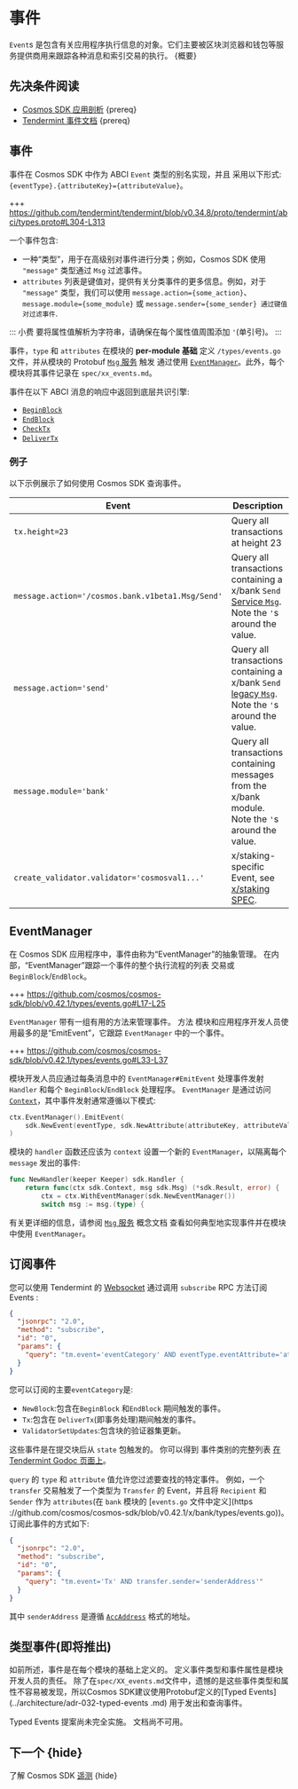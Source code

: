 # 事件

`Event`s 是包含有关应用程序执行信息的对象。它们主要被区块浏览器和钱包等服务提供商用来跟踪各种消息和索引交易的执行。 {概要}

## 先决条件阅读

- [Cosmos SDK 应用剖析](../basics/app-anatomy.md) {prereq}
- [Tendermint 事件文档](https://docs.tendermint.com/master/spec/abci/abci.html#events) {prereq}

## 事件

事件在 Cosmos SDK 中作为 ABCI `Event` 类型的别名实现，并且
采用以下形式:`{eventType}.{attributeKey}={attributeValue}`。

+++ https://github.com/tendermint/tendermint/blob/v0.34.8/proto/tendermint/abci/types.proto#L304-L313

一个事件包含:

- 一种“类型”，用于在高级别对事件进行分类；例如，Cosmos SDK 使用 `"message"` 类型通过 `Msg` 过滤事件。
- `attributes` 列表是键值对，提供有关分类事件的更多信息。例如，对于 `"message"` 类型，我们可以使用 `message.action={some_action}`、`message.module={some_module}` 或 `message.sender={some_sender} 通过键值对过滤事件`.

::: 小费
要将属性值解析为字符串，请确保在每个属性值周围添加 `'`(单引号)。
:::

事件，`type` 和 `attributes` 在模块的 **per-module 基础** 定义
`/types/events.go` 文件，并从模块的 Protobuf [`Msg` 服务](../building-modules/msg-services.md) 触发
通过使用 [`EventManager`](#eventmanager)。此外，每个模块将其事件记录在
`spec/xx_events.md`。

事件在以下 ABCI 消息的响应中返回到底层共识引擎:

- [`BeginBlock`](./baseapp.md#beginblock)
- [`EndBlock`](./baseapp.md#endblock)
- [`CheckTx`](./baseapp.md#checktx)
- [`DeliverTx`](./baseapp.md#delivertx)

### 例子

以下示例展示了如何使用 Cosmos SDK 查询事件。 

| Event                                            | Description                                                                                                                                              |
| ------------------------------------------------ | -------------------------------------------------------------------------------------------------------------------------------------------------------- |
| `tx.height=23`                                   | Query all transactions at height 23                                                                                                                      |
| `message.action='/cosmos.bank.v1beta1.Msg/Send'` | Query all transactions containing a x/bank `Send` [Service `Msg`](../building-modules/msg-services.md). Note the `'`s around the value.                  |
| `message.action='send'`                          | Query all transactions containing a x/bank `Send` [legacy `Msg`](../building-modules/msg-services.md#legacy-amino-msgs). Note the `'`s around the value. |
| `message.module='bank'`                          | Query all transactions containing messages from the x/bank module. Note the `'`s around the value.                                                       |
| `create_validator.validator='cosmosval1...'`     | x/staking-specific Event, see [x/staking SPEC](../../../cosmos-sdk/x/staking/spec/07_events.md).                                                         |

## EventManager

在 Cosmos SDK 应用程序中，事件由称为“EventManager”的抽象管理。
在内部，“EventManager”跟踪一个事件的整个执行流程的列表
交易或`BeginBlock`/`EndBlock`。

+++ https://github.com/cosmos/cosmos-sdk/blob/v0.42.1/types/events.go#L17-L25

`EventManager` 带有一组有用的方法来管理事件。 方法
模块和应用程序开发人员使用最多的是“EmitEvent”，它跟踪
`EventManager` 中的一个事件。

+++ https://github.com/cosmos/cosmos-sdk/blob/v0.42.1/types/events.go#L33-L37

模块开发人员应通过每条消息中的 `EventManager#EmitEvent` 处理事件发射
`Handler` 和每个 `BeginBlock`/`EndBlock` 处理程序。 `EventManager` 是通过访问
[`Context`](./context.md)，其中事件发射通常遵循以下模式: 

```go
ctx.EventManager().EmitEvent(
    sdk.NewEvent(eventType, sdk.NewAttribute(attributeKey, attributeValue)),
)
```

模块的 `handler` 函数还应该为 `context` 设置一个新的 `EventManager`，以隔离每个 `message` 发出的事件:

```go
func NewHandler(keeper Keeper) sdk.Handler {
    return func(ctx sdk.Context, msg sdk.Msg) (*sdk.Result, error) {
        ctx = ctx.WithEventManager(sdk.NewEventManager())
        switch msg := msg.(type) {
```

有关更详细的信息，请参阅 [`Msg` 服务](../building-modules/msg-services.md) 概念文档
查看如何典型地实现事件并在模块中使用 `EventManager`。

## 订阅事件

您可以使用 Tendermint 的 [Websocket](https://docs.tendermint.com/master/tendermint-core/subscription.html#subscribing-to-events-via-websocket) 通过调用 `subscribe` RPC 方法订阅 Events : 

```json
{
  "jsonrpc": "2.0",
  "method": "subscribe",
  "id": "0",
  "params": {
    "query": "tm.event='eventCategory' AND eventType.eventAttribute='attributeValue'"
  }
}
```

您可以订阅的主要`eventCategory`是:

- `NewBlock`:包含在`BeginBlock` 和`EndBlock` 期间触发的事件。
- `Tx`:包含在 `DeliverTx`(即事务处理)期间触发的事件。
- `ValidatorSetUpdates`:包含块的验证器集更新。

这些事件是在提交块后从 `state` 包触发的。 你可以得到
事件类别的完整列表 [在 Tendermint Godoc 页面上](https://godoc.org/github.com/tendermint/tendermint/types#pkg-constants)。

`query` 的 `type` 和 `attribute` 值允许您过滤要查找的特定事件。 例如，一个 `transfer` 交易触发了一个类型为 `Transfer` 的 Event，并且将 `Recipient` 和 `Sender` 作为 `attributes`(在 `bank` 模块的 [`events.go` 文件中定义](https ://github.com/cosmos/cosmos-sdk/blob/v0.42.1/x/bank/types/events.go))。 订阅此事件的方式如下: 

```json
{
  "jsonrpc": "2.0",
  "method": "subscribe",
  "id": "0",
  "params": {
    "query": "tm.event='Tx' AND transfer.sender='senderAddress'"
  }
}
```

其中 `senderAddress` 是遵循 [`AccAddress`](../basics/accounts.md#addresses) 格式的地址。

## 类型事件(即将推出)

如前所述，事件是在每个模块的基础上定义的。 定义事件类型和事件属性是模块开发人员的责任。 除了在`spec/XX_events.md`文件中，遗憾的是这些事件类型和属性不容易被发现，所以Cosmos SDK建议使用Protobuf定义的[Typed Events](../architecture/adr-032-typed-events .md) 用于发出和查询事件。

Typed Events 提案尚未完全实施。 文档尚不可用。

## 下一个 {hide}

了解 Cosmos SDK [遥测](./telemetry.md) {hide} 